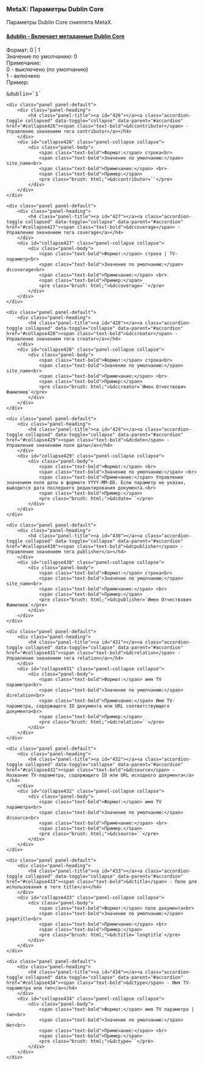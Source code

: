 
<meta http-equiv="Content-Type" content="text/html; charset=utf-8">
<h3>MetaX: Параметры Dublin Core </h3> 
Параметры Dublin Core сниппета MetaX.	
<br>
<div class="panel-group accordion">
	<div class="panel panel-default">
		<div class="panel-heading">
			<h4 class="panel-title"><a id="425"></a><a class="accordion-toggle collapsed" data-toggle="collapse" data-parent="#accordion" href="#collapse425"><span class="text-bold">&dublin</span> - Включает метаданные Dublin Core</a></h4>
		</div>
		<div id="collapse425" class="panel-collapse collapse">
			<div class="panel-body">
				<span class="text-bold">Формат:</span> 0 | 1<br>
				<span class="text-bold">Значение по умолчанию:</span> 0<br>
				<span class="text-bold">Примечание:</span> <br>0 - выключено (по умолчанию)<br>
				1 - включено<br>
				<span class="text-bold">Пример:</span>
				<pre class="brush: html;">&dublin=`1`</pre>
			</div>
		</div>
	</div>
	
	<div class="panel panel-default">
		<div class="panel-heading">
			<h4 class="panel-title"><a id="426"></a><a class="accordion-toggle collapsed" data-toggle="collapse" data-parent="#accordion" href="#collapse426"><span class="text-bold">&dccontributor</span> - Управление значением тега contributor</a></h4>
		</div>
		<div id="collapse426" class="panel-collapse collapse">
			<div class="panel-body">
				<span class="text-bold">Формат:</span> строка<br>
				<span class="text-bold">Значение по умолчанию:</span> site_name<br>
				<span class="text-bold">Примечание:</span> <br>
				<span class="text-bold">Пример:</span>
				<pre class="brush: html;">&dccontributor=``</pre>
			</div>
		</div>
	</div>
	
	<div class="panel panel-default">
		<div class="panel-heading">
			<h4 class="panel-title"><a id="427"></a><a class="accordion-toggle collapsed" data-toggle="collapse" data-parent="#accordion" href="#collapse427"><span class="text-bold">&dccoverage</span> - Управление значением тега coverage</a></h4>
		</div>
		<div id="collapse427" class="panel-collapse collapse">
			<div class="panel-body">
				<span class="text-bold">Формат:</span> строка | TV-параметр<br>
				<span class="text-bold">Значение по умолчанию:</span> dccoverage<br>
				<span class="text-bold">Примечание:</span> <br>
				<span class="text-bold">Пример:</span>
				<pre class="brush: html;">&dccoverage=``</pre>
			</div>
		</div>
	</div>
	
	<div class="panel panel-default">
		<div class="panel-heading">
			<h4 class="panel-title"><a id="428"></a><a class="accordion-toggle collapsed" data-toggle="collapse" data-parent="#accordion" href="#collapse428"><span class="text-bold">&dccreator</span> - Управление значением тега creator</a></h4>
		</div>
		<div id="collapse428" class="panel-collapse collapse">
			<div class="panel-body">
				<span class="text-bold">Формат:</span> строка<br>
				<span class="text-bold">Значение по умолчанию:</span> site_name<br>
				<span class="text-bold">Примечание:</span> <br>
				<span class="text-bold">Пример:</span>
				<pre class="brush: html;">&dccreator=`Имен Отчествович Фамилиев`</pre>
			</div>
		</div>
	</div>
	
	<div class="panel panel-default">
		<div class="panel-heading">
			<h4 class="panel-title"><a id="429"></a><a class="accordion-toggle collapsed" data-toggle="collapse" data-parent="#accordion" href="#collapse429"><span class="text-bold">&dcdate</span> - Управление значением поля даты</a></h4>
		</div>
		<div id="collapse429" class="panel-collapse collapse">
			<div class="panel-body">
				<span class="text-bold">Формат:</span> <br>
				<span class="text-bold">Значение по умолчанию:</span> <br>
				<span class="text-bold">Примечание:</span> Управление значением поля даты в формате YYYY-MM-DD. Если параметр не указан, выводится дата последнего редактирования документа.<br>
				<span class="text-bold">Пример:</span>
				<pre class="brush: html;">&dcdate=``</pre>
			</div>
		</div>
	</div>
	
	<div class="panel panel-default">
		<div class="panel-heading">
			<h4 class="panel-title"><a id="430"></a><a class="accordion-toggle collapsed" data-toggle="collapse" data-parent="#accordion" href="#collapse430"><span class="text-bold">&dcpublisher</span> - Управление значением тега publisher</a></h4>
		</div>
		<div id="collapse430" class="panel-collapse collapse">
			<div class="panel-body">
				<span class="text-bold">Формат:</span> строка<br>
				<span class="text-bold">Значение по умолчанию:</span> site_name<br>
				<span class="text-bold">Примечание:</span> <br>
				<span class="text-bold">Пример:</span>
				<pre class="brush: html;">&dcpublisher=`Имен Отчествович Фамилиев`</pre>
			</div>
		</div>
	</div>
	
	<div class="panel panel-default">
		<div class="panel-heading">
			<h4 class="panel-title"><a id="431"></a><a class="accordion-toggle collapsed" data-toggle="collapse" data-parent="#accordion" href="#collapse431"><span class="text-bold">&dcrelation</span> - Управление значением тега relation</a></h4>
		</div>
		<div id="collapse431" class="panel-collapse collapse">
			<div class="panel-body">
				<span class="text-bold">Формат:</span> имя TV параметра<br>
				<span class="text-bold">Значение по умолчанию:</span> dcrelation<br>
				<span class="text-bold">Примечание:</span> Имя TV-параметра, содержащего ID документа или URL соответствующего документа<br>
				<span class="text-bold">Пример:</span>
				<pre class="brush: html;">&dcrelation=``</pre>
			</div>
		</div>
	</div>
	
	<div class="panel panel-default">
		<div class="panel-heading">
			<h4 class="panel-title"><a id="432"></a><a class="accordion-toggle collapsed" data-toggle="collapse" data-parent="#accordion" href="#collapse432"><span class="text-bold">&dcsource</span> - Название TV-параметра, содержащего ID или URL исходного документа</a></h4>
		</div>
		<div id="collapse432" class="panel-collapse collapse">
			<div class="panel-body">
				<span class="text-bold">Формат:</span> имя TV параметра<br>
				<span class="text-bold">Значение по умолчанию:</span> dcsource<br>
				<span class="text-bold">Примечание:</span> <br>
				<span class="text-bold">Пример:</span>
				<pre class="brush: html;">&dcsource=``</pre>
			</div>
		</div>
	</div>
	
	<div class="panel panel-default">
		<div class="panel-heading">
			<h4 class="panel-title"><a id="433"></a><a class="accordion-toggle collapsed" data-toggle="collapse" data-parent="#accordion" href="#collapse433"><span class="text-bold">&dctitle</span> - Поле для использования в теге title</a></h4>
		</div>
		<div id="collapse433" class="panel-collapse collapse">
			<div class="panel-body">
				<span class="text-bold">Формат:</span> поле документа<br>
				<span class="text-bold">Значение по умолчанию:</span> pagetitle<br>
				<span class="text-bold">Примечание:</span> <br>
				<span class="text-bold">Пример:</span>
				<pre class="brush: html;">&dctitle=`longtitle`</pre>
			</div>
		</div>
	</div>
	
	<div class="panel panel-default">
		<div class="panel-heading">
			<h4 class="panel-title"><a id="434"></a><a class="accordion-toggle collapsed" data-toggle="collapse" data-parent="#accordion" href="#collapse434"><span class="text-bold">&dctype</span> - Имя TV-параметра или тип</a></h4>
		</div>
		<div id="collapse434" class="panel-collapse collapse">
			<div class="panel-body">
				<span class="text-bold">Формат:</span> имя TV параметра | тип<br>
				<span class="text-bold">Значение по умолчанию:</span> Нет<br>
				<span class="text-bold">Примечание:</span> <br>
				<span class="text-bold">Пример:</span>
				<pre class="brush: html;">&dctype=``</pre>
			</div>
		</div>
	</div>
</div>